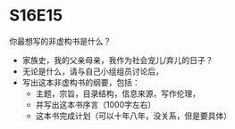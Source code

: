 # S16E15

你最想写的非虚构书是什么？

- 家族史，我的父亲母亲，我作为社会宠儿/弃儿的日子？
- 无论是什么，请与自己小组组员讨论后，
- 写出这本非虚构书的纲要，包括：
    + 主题，宗旨，目录结构，信息来源，写作伦理，
    + 并写出这本书序言（1000字左右）
    + 这本书完成计划（可以十年八年，没关系，但是要具体）


